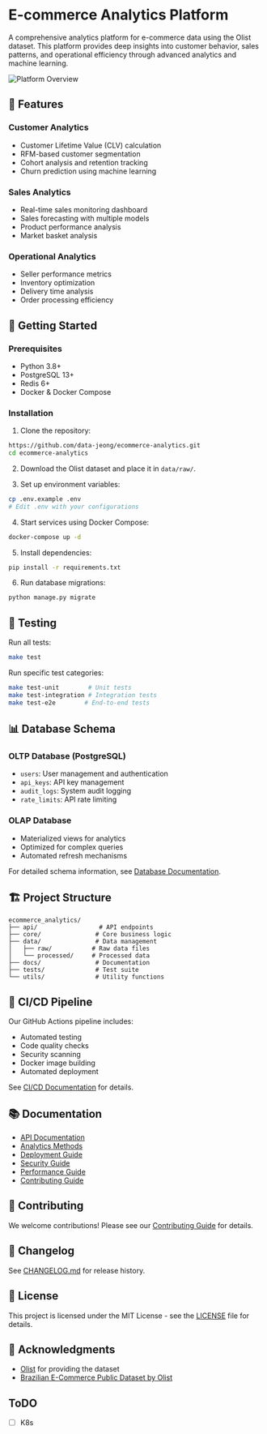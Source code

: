 # E-commerce Analytics Platform

A comprehensive analytics platform for e-commerce data using the Olist dataset. This platform provides deep insights into customer behavior, sales patterns, and operational efficiency through advanced analytics and machine learning.

![Platform Overview](docs/images/platform-overview.png)

## 🌟 Features

### Customer Analytics

- Customer Lifetime Value (CLV) calculation
- RFM-based customer segmentation
- Cohort analysis and retention tracking
- Churn prediction using machine learning

### Sales Analytics

- Real-time sales monitoring dashboard
- Sales forecasting with multiple models
- Product performance analysis
- Market basket analysis

### Operational Analytics

- Seller performance metrics
- Inventory optimization
- Delivery time analysis
- Order processing efficiency

## 🚀 Getting Started

### Prerequisites

- Python 3.8+
- PostgreSQL 13+
- Redis 6+
- Docker & Docker Compose

### Installation

1. Clone the repository:

```bash
https://github.com/data-jeong/ecommerce-analytics.git
cd ecommerce-analytics
```

2. Download the Olist dataset and place it in `data/raw/`.

3. Set up environment variables:

```bash
cp .env.example .env
# Edit .env with your configurations
```

4. Start services using Docker Compose:

```bash
docker-compose up -d
```

5. Install dependencies:

```bash
pip install -r requirements.txt
```

6. Run database migrations:

```bash
python manage.py migrate
```

## 🧪 Testing

Run all tests:

```bash
make test
```

Run specific test categories:

```bash
make test-unit        # Unit tests
make test-integration # Integration tests
make test-e2e        # End-to-end tests
```

## 📊 Database Schema

### OLTP Database (PostgreSQL)

- `users`: User management and authentication
- `api_keys`: API key management
- `audit_logs`: System audit logging
- `rate_limits`: API rate limiting

### OLAP Database

- Materialized views for analytics
- Optimized for complex queries
- Automated refresh mechanisms

For detailed schema information, see [Database Documentation](docs/database.md).

## 🏗️ Project Structure

```
ecommerce_analytics/
├── api/                 # API endpoints
├── core/               # Core business logic
├── data/               # Data management
│   ├── raw/           # Raw data files
│   └── processed/     # Processed data
├── docs/               # Documentation
├── tests/              # Test suite
└── utils/              # Utility functions
```

## 🔄 CI/CD Pipeline

Our GitHub Actions pipeline includes:

- Automated testing
- Code quality checks
- Security scanning
- Docker image building
- Automated deployment

See [CI/CD Documentation](docs/ci.md) for details.

## 📚 Documentation

- [API Documentation](docs/api.md)
- [Analytics Methods](docs/analytics.md)
- [Deployment Guide](docs/deployment.md)
- [Security Guide](docs/security.md)
- [Performance Guide](docs/performance.md)
- [Contributing Guide](docs/contributing.md)

## 🤝 Contributing

We welcome contributions! Please see our [Contributing Guide](docs/contributing.md) for details.

## 📝 Changelog

See [CHANGELOG.md](CHANGELOG.md) for release history.

## 📄 License

This project is licensed under the MIT License - see the [LICENSE](LICENSE) file for details.

## 🙏 Acknowledgments

- [Olist](https://olist.com/) for providing the dataset
- [Brazilian E-Commerce Public Dataset by Olist](https://www.kaggle.com/olistbr/brazilian-ecommerce)

## ToDO 
- [ ] K8s
